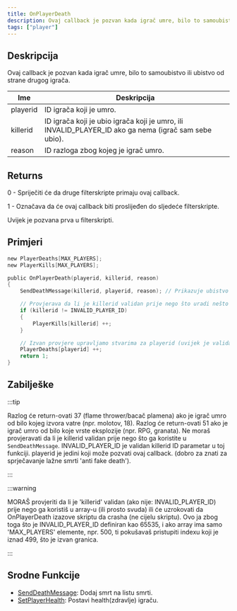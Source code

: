 ```yaml
---
title: OnPlayerDeath
description: Ovaj callback je pozvan kada igrač umre, bilo to samoubistvo ili ubistvo od strane drugog igrača.
tags: ["player"]
---
```


## Deskripcija

Ovaj callback je pozvan kada igrač umre, bilo to samoubistvo ili ubistvo od strane drugog igrača.

| Ime      | Deskripcija                                                                                          |
| -------- | ---------------------------------------------------------------------------------------------------- |
| playerid | ID igrača koji je umro.                                                                              |
| killerid | ID igrača koji je ubio igrača koji je umro, ili INVALID_PLAYER_ID ako ga nema (igrač sam sebe ubio). |
| reason   | ID razloga zbog kojeg je igrač umro.                                                                 |

## Returns

0 - Spriječiti će da druge filterskripte primaju ovaj callback.

1 - Označava da će ovaj callback biti proslijeđen do sljedeće filterskripte.

Uvijek je pozvana prva u filterskripti.

## Primjeri

```c
new PlayerDeaths[MAX_PLAYERS];
new PlayerKills[MAX_PLAYERS];

public OnPlayerDeath(playerid, killerid, reason)
{
    SendDeathMessage(killerid, playerid, reason); // Prikazuje ubistvo u listi ubistava

    // Provjerava da li je killerid validan prije nego što uradi nešto sa njim
    if (killerid != INVALID_PLAYER_ID)
    {
        PlayerKills[killerid] ++;
    }

    // Izvan provjere upravljamo stvarima za playerid (uvijek je validan)
    PlayerDeaths[playerid] ++;
    return 1;
}
```

## Zabilješke

:::tip

Razlog će return-ovati 37 (flame thrower/bacač plamena) ako je igrač umro od bilo kojeg izvora vatre (npr. molotov, 18). Razlog će return-ovati 51 ako je igrač umro od bilo koje vrste eksplozije (npr. RPG, granata). Ne moraš provjeravati da li je killerid validan prije nego što ga koristite u `SendDeathMessage`. INVALID_PLAYER_ID je validan killerid ID parametar u toj funkciji. playerid je jedini koji može pozvati ovaj callback. (dobro za znati za sprječavanje lažne smrti 'anti fake death').

:::

:::warning

MORAŠ provjeriti da li je 'killerid' validan (ako nije: INVALID_PLAYER_ID) prije nego ga koristiš u array-u (ili prosto svuda) ili će uzrokovati da OnPlayerDeath izazove skriptu da crasha (ne cijelu skriptu). Ovo ja zbog toga što je INVALID_PLAYER_ID definiran kao 65535, i ako array ima samo 'MAX_PLAYERS' elemente, npr. 500, ti pokušavaš pristupiti indexu koji je iznad 499, što je izvan granica.

:::

## Srodne Funkcije

- [SendDeathMessage](../functions/SendDeathMessage.md): Dodaj smrt na listu smrti.
- [SetPlayerHealth](../functions/SetPlayerHealth.md): Postavi health(zdravlje) igraču.
